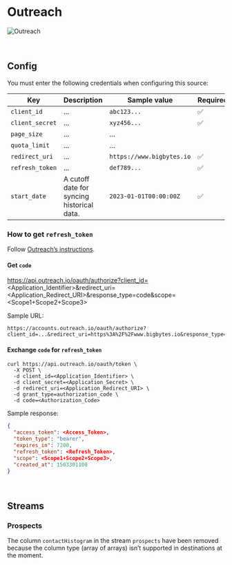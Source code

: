 # Outreach

![Outreach](https://lever-client-logos.s3.amazonaws.com/a8587b80-ef40-42f9-bc60-90ed6d34321d-1533317789481.png)

<br />

## Config

You must enter the following credentials when configuring this source:

| Key | Description | Sample value | Required |
| --- | --- | --- | --- |
| `client_id` | ... | `abc123...` | ✅ |
| `client_secret` | ... | `xyz456...` | ✅ |
| `page_size` | ... | ... |   |
| `quota_limit` | ... | ... |   |
| `redirect_uri` | ... | `https://www.bigbytes.io` | ✅ |
| `refresh_token` | ... | `def789...` | ✅ |
| `start_date` | A cutoff date for syncing historical data. | `2023-01-01T00:00:00Z` | ✅ |

### How to get `refresh_token`

Follow [Outreach’s instructions](https://api.outreach.io/api/v2/docs).

#### Get `code`

https://api.outreach.io/oauth/authorize?client_id=<Application_Identifier>&redirect_uri=<Application_Redirect_URI>&response_type=code&scope=<Scope1+Scope2+Scope3>

Sample URL:

```
https://accounts.outreach.io/oauth/authorize?client_id=...&redirect_uri=https%3A%2F%2Fwww.bigbytes.io&response_type=code&scope=accounts.read+calls.read+duties.read+events.read+mailboxes.read+mailings.read+opportunities.read+personas.read+prospects.read+sequences.read+stages.read+tasks.read+teams.read+users.read
```

#### Exchange `code` for `refresh_token`

```curl
curl https://api.outreach.io/oauth/token \
  -X POST \
  -d client_id=<Application_Identifier> \
  -d client_secret=<Application_Secret> \
  -d redirect_uri=<Application_Redirect_URI> \
  -d grant_type=authorization_code \
  -d code=<Authorization_Code>
```

Sample response:
```json
{
  "access_token": <Access_Token>,
  "token_type": "bearer",
  "expires_in": 7200,
  "refresh_token": <Refresh_Token>,
  "scope": <Scope1+Scope2+Scope3>,
  "created_at": 1503301100
}
```

<br />

## Streams

### Prospects

The column `contactHistogram` in the stream `prospects` have been removed because the
column type (array of arrays) isn’t supported in destinations at the moment.

<br />
